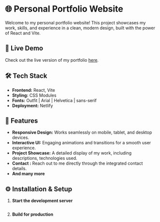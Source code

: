 # 🌐 Personal Portfolio Website

Welcome to my personal portfolio website! This project showcases my work, skills, and experience in a clean, modern design, built with the power of React and Vite.

## 🚀 Live Demo

Check out the live version of my portfolio [here]([https://your-portfolio-link.com](https://abdulhadiportfolio.netlify.app/)).

## 🛠️ Tech Stack

- **Frontend:** React, Vite
- **Styling:** CSS Modules
- **Fonts:** Outfit | Arial | Helvetica | sans-serif
- **Deployment:** Netlify

## 🎨 Features

- **Responsive Design:** Works seamlessly on mobile, tablet, and desktop devices.
- **Interactive UI:** Engaging animations and transitions for a smooth user experience.
- **Project Showcase:** A detailed display of my work, including descriptions, technologies used.
- **Contact :** Reach out to me directly through the integrated contact details.
- **And many more**

## ⚙️ Installation & Setup

1. **Start the development server**
   ```npm run dev
2. **Build for production**
   ```npm run build
